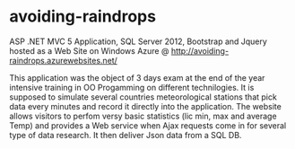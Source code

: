 avoiding-raindrops
==================

ASP .NET MVC 5 Application, SQL Server 2012, Bootstrap and Jquery hosted as a Web Site on Windows Azure 
@ http://avoiding-raindrops.azurewebsites.net/
 
This application was the object of 3 days exam at the end of the year intensive training in OO Progamming on different technilogies.
It is supposed to simulate several countries meteorological stations that pick data every  minutes and record it directly into
the application. The website allows visitors to perfom versy basic statistics (lic min, max and average Temp) and provides a
Web service when Ajax requests come in for several type of data research. It then deliver Json data from a SQL DB.
